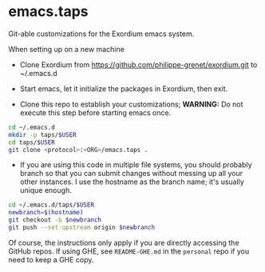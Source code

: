 # emacs.taps
Git-able customizations for the Exordium emacs system.

When setting up on a new machine

* Clone Exordium from https://github.com/philippe-grenet/exordium.git to ~/.emacs.d

* Start emacs, let it initialize the packages in Exordium, then exit.

* Clone this repo to establish your customizations; **WARNING:** Do not execute
this step before starting emacs once.

```bash
cd ~/.emacs.d
mkdir -p taps/$USER
cd taps/$USER
git clone <protocol>:<ORG>/emacs.taps .
```

* If you are using this code in multiple file systems, you should probably
branch so that you can submit changes without messing up all your other
instances. I use the hostname as the branch name; it's usually unique enough.

```bash
cd ~/.emacs.d/taps/$USER
newbranch=$(hostname)
git checkout -b $newbranch
git push --set-upstream origin $newbranch
```

Of course, the instructions only apply if you are directly accessing the GitHub
repos. If using GHE, see `README-GHE.md` in the `personal` repo if you need to
keep a GHE copy.
